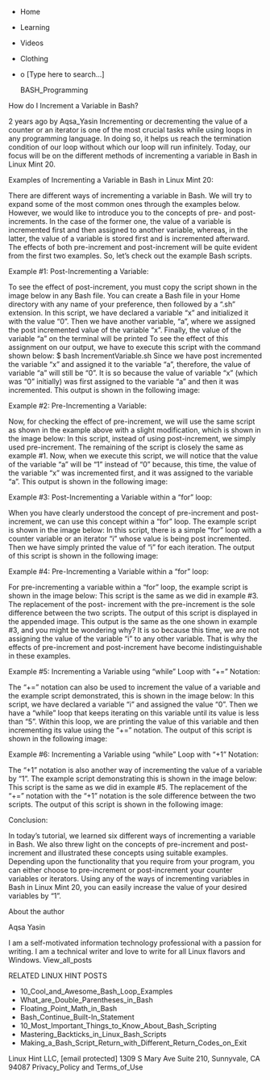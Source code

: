 





















































* Home
* Learning
* Videos
* Clothing
*
  o [Type here to search...]


   BASH_Programming


How do I Increment a Variable in Bash?

2 years ago
by Aqsa_Yasin
Incrementing or decrementing the value of a counter or an iterator is one of
the most crucial tasks while using loops in any programming language. In doing
so, it helps us reach the termination condition of our loop without which our
loop will run infinitely. Today, our focus will be on the different methods of
incrementing a variable in Bash in Linux Mint 20.

Examples of Incrementing a Variable in Bash in Linux Mint 20:

There are different ways of incrementing a variable in Bash. We will try to
expand some of the most common ones through the examples below. However, we
would like to introduce you to the concepts of pre- and post-increments. In the
case of the former one, the value of a variable is incremented first and then
assigned to another variable, whereas, in the latter, the value of a variable
is stored first and is incremented afterward. The effects of both pre-increment
and post-increment will be quite evident from the first two examples. So, let’s
check out the example Bash scripts.

Example #1: Post-Incrementing a Variable:

To see the effect of post-increment, you must copy the script shown in the
image below in any Bash file. You can create a Bash file in your Home directory
with any name of your preference, then followed by a “.sh” extension.
In this script, we have declared a variable “x” and initialized it with the
value “0”. Then we have another variable, “a”, where we assigned the post
incremented value of the variable “x”. Finally, the value of the variable “a”
on the terminal will be printed
To see the effect of this assignment on our output, we have to execute this
script with the command shown below:
$ bash IncrementVariable.sh
Since we have post incremented the variable “x” and assigned it to the variable
“a”, therefore, the value of variable “a” will still be “0”. It is so because
the value of variable “x” (which was “0” initially) was first assigned to the
variable “a” and then it was incremented. This output is shown in the following
image:

Example #2: Pre-Incrementing a Variable:

Now, for checking the effect of pre-increment, we will use the same script as
shown in the example above with a slight modification, which is shown in the
image below:
In this script, instead of using post-increment, we simply used pre-increment.
The remaining of the script is closely the same as example #1.
Now, when we execute this script, we will notice that the value of the variable
“a” will be “1” instead of “0” because, this time, the value of the variable
“x” was incremented first, and it was assigned to the variable “a”. This output
is shown in the following image:

Example #3: Post-Incrementing a Variable within a “for” loop:

When you have clearly understood the concept of pre-increment and post-
increment, we can use this concept within a “for” loop. The example script is
shown in the image below:
In this script, there is a simple “for” loop with a counter variable or an
iterator “i” whose value is being post incremented. Then we have simply printed
the value of “i” for each iteration.
The output of this script is shown in the following image:

Example #4: Pre-Incrementing a Variable within a “for” loop:

For pre-incrementing a variable within a “for” loop, the example script is
shown in the image below:
This script is the same as we did in example #3. The replacement of the post-
increment with the pre-increment is the sole difference between the two
scripts.
The output of this script is displayed in the appended image. This output is
the same as the one shown in example #3, and you might be wondering why? It is
so because this time, we are not assigning the value of the variable “i” to any
other variable. That is why the effects of pre-increment and post-increment
have become indistinguishable in these examples.

Example #5: Incrementing a Variable using “while” Loop with “+=” Notation:

The “+=” notation can also be used to increment the value of a variable and the
example script demonstrated, this is shown in the image below:
In this script, we have declared a variable “i” and assigned the value “0”.
Then we have a “while” loop that keeps iterating on this variable until its
value is less than “5”. Within this loop, we are printing the value of this
variable and then incrementing its value using the “+=” notation.
The output of this script is shown in the following image:

Example #6: Incrementing a Variable using “while” Loop with “+1” Notation:

The “+1” notation is also another way of incrementing the value of a variable
by “1”. The example script demonstrating this is shown in the image below:
This script is the same as we did in example #5. The replacement of the “+=”
notation with the “+1” notation is the sole difference between the two scripts.
The output of this script is shown in the following image:

Conclusion:

In today’s tutorial, we learned six different ways of incrementing a variable
in Bash. We also threw light on the concepts of pre-increment and post-
increment and illustrated these concepts using suitable examples. Depending
upon the functionality that you require from your program, you can either
choose to pre-increment or post-increment your counter variables or iterators.
Using any of the ways of incrementing variables in Bash in Linux Mint 20, you
can easily increase the value of your desired variables by “1”.


About the author


Aqsa Yasin

I am a self-motivated information technology professional with a passion for
writing. I am a technical writer and love to write for all Linux flavors and
Windows.
View_all_posts

RELATED LINUX HINT POSTS


* 10_Cool_and_Awesome_Bash_Loop_Examples
* What_are_Double_Parentheses_in_Bash
* Floating_Point_Math_in_Bash
* Bash_Continue_Built-In_Statement
* 10_Most_Important_Things_to_Know_About_Bash_Scripting
* Mastering_Backticks_in_Linux_Bash_Scripts
* Making_a_Bash_Script_Return_with_Different_Return_Codes_on_Exit

Linux Hint LLC, [email protected]
1309 S Mary Ave Suite 210, Sunnyvale, CA 94087
 Privacy_Policy and Terms_of_Use
